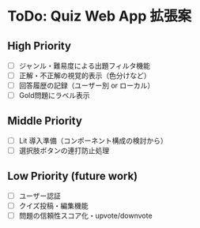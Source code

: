 # ToDo: Quiz Web App 拡張案

## High Priority
- [ ] ジャンル・難易度による出題フィルタ機能
- [ ] 正解・不正解の視覚的表示（色分けなど）
- [ ] 回答履歴の記録（ユーザー別 or ローカル）
- [ ] Gold問題にラベル表示

## Middle Priority
- [ ] Lit 導入準備（コンポーネント構成の検討から）
- [ ] 選択肢ボタンの連打防止処理

## Low Priority (future work)
- [ ] ユーザー認証
- [ ] クイズ投稿・編集機能
- [ ] 問題の信頼性スコア化・upvote/downvote